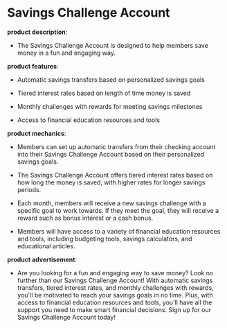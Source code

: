# Savings Challenge Account

**product description**: 

- The Savings Challenge Account is designed to help members save money in a fun and engaging way.

**product features**: 

- Automatic savings transfers based on personalized savings goals

- Tiered interest rates based on length of time money is saved

- Monthly challenges with rewards for meeting savings milestones

- Access to financial education resources and tools

**product mechanics**: 

- Members can set up automatic transfers from their checking account into their Savings Challenge Account based on their personalized savings goals.

- The Savings Challenge Account offers tiered interest rates based on how long the money is saved, with higher rates for longer savings periods.

- Each month, members will receive a new savings challenge with a specific goal to work towards. If they meet the goal, they will receive a reward such as bonus interest or a cash bonus.

- Members will have access to a variety of financial education resources and tools, including budgeting tools, savings calculators, and educational articles.

**product advertisement**: 

- Are you looking for a fun and engaging way to save money? Look no further than our Savings Challenge Account! With automatic savings transfers, tiered interest rates, and monthly challenges with rewards, you'll be motivated to reach your savings goals in no time. Plus, with access to financial education resources and tools, you'll have all the support you need to make smart financial decisions. Sign up for our Savings Challenge Account today!

